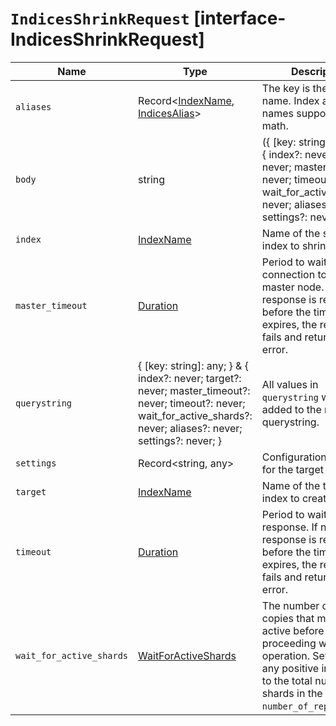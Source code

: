 # `IndicesShrinkRequest` [interface-IndicesShrinkRequest]

| Name | Type | Description |
| - | - | - |
| `aliases` | Record<[IndexName](./IndexName.md), [IndicesAlias](./IndicesAlias.md)> | The key is the alias name. Index alias names support date math. |
| `body` | string | ({ [key: string]: any; } & { index?: never; target?: never; master_timeout?: never; timeout?: never; wait_for_active_shards?: never; aliases?: never; settings?: never; }) | All values in `body` will be added to the request body. |
| `index` | [IndexName](./IndexName.md) | Name of the source index to shrink. |
| `master_timeout` | [Duration](./Duration.md) | Period to wait for a connection to the master node. If no response is received before the timeout expires, the request fails and returns an error. |
| `querystring` | { [key: string]: any; } & { index?: never; target?: never; master_timeout?: never; timeout?: never; wait_for_active_shards?: never; aliases?: never; settings?: never; } | All values in `querystring` will be added to the request querystring. |
| `settings` | Record<string, any> | Configuration options for the target index. |
| `target` | [IndexName](./IndexName.md) | Name of the target index to create. |
| `timeout` | [Duration](./Duration.md) | Period to wait for a response. If no response is received before the timeout expires, the request fails and returns an error. |
| `wait_for_active_shards` | [WaitForActiveShards](./WaitForActiveShards.md) | The number of shard copies that must be active before proceeding with the operation. Set to `all` or any positive integer up to the total number of shards in the index ( `number_of_replicas+1`). |
